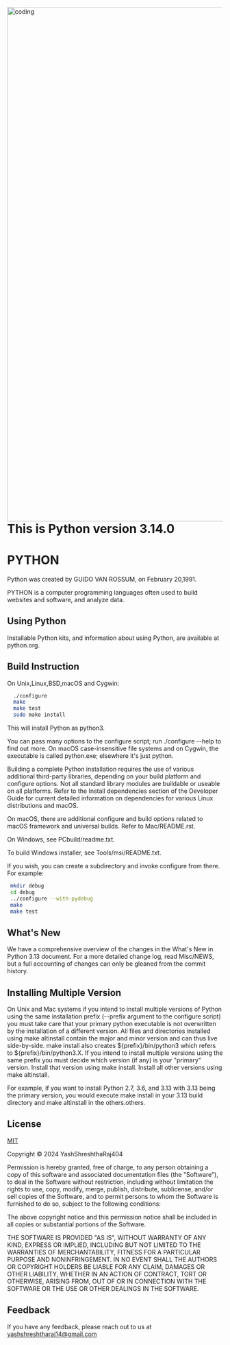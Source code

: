 <img align="right" alt="coding" width="1200×628" src="https://www.google.com/url?sa=i&url=https%3A%2F%2Fgiphy.com%2Fexplore%2Fpython%3Fsort%3Drecent&psig=AOvVaw0DKX9Z4vPB9Yzt94LuSsoh&ust=1716278847132000&source=images&cd=vfe&opi=89978449&ved=0CBEQjRxqFwoTCPiHpIrjm4YDFQAAAAAdAAAAABAE">

# This is Python version 3.14.0 
# PYTHON

Python was created by GUIDO VAN ROSSUM, on February 20,1991.

PYTHON is a computer programming languages often used to build websites and software, and analyze data.


## Using Python 

Installable Python kits, and information about using Python, are available at python.org.


## Build Instruction 

On Unix,Linux,BSD,macOS and Cygwin:

```bash
  ./configure
  make
  make test
  sudo make install
```
    

This will install Python as python3.

You can pass many options to the configure script; run ./configure --help to find out more. On macOS case-insensitive file systems and on Cygwin, the executable is called python.exe; elsewhere it's just python.

Building a complete Python installation requires the use of various additional third-party libraries, depending on your build platform and configure options. Not all standard library modules are buildable or useable on all platforms. Refer to the Install dependencies section of the Developer Guide for current detailed information on dependencies for various Linux distributions and macOS.

On macOS, there are additional configure and build options related to macOS framework and universal builds. Refer to Mac/README.rst.

On Windows, see PCbuild/readme.txt.

To build Windows installer, see Tools/msi/README.txt.

If you wish, you can create a subdirectory and invoke configure from there. For example:

```bash
 mkdir debug
 cd debug
 ../configure --with-pydebug
 make
 make test
```




## What's New


We have a comprehensive overview of the changes in the What's New in Python 3.13 document. For a more detailed change log, read Misc/NEWS, but a full accounting of changes can only be gleaned from the commit history.



## Installing Multiple Version 

On Unix and Mac systems if you intend to install multiple versions of Python using the same installation prefix (--prefix argument to the configure script) you must take care that your primary python executable is not overwritten by the installation of a different version. All files and directories installed using make altinstall contain the major and minor version and can thus live side-by-side. make install also creates ${prefix}/bin/python3 which refers to ${prefix}/bin/python3.X. If you intend to install multiple versions using the same prefix you must decide which version (if any) is your "primary" version. Install that version using make install. Install all other versions using make altinstall.

For example, if you want to install Python 2.7, 3.6, and 3.13 with 3.13 being the primary version, you would execute make install in your 3.13 build directory and make altinstall in the others.others.



## License

[MIT](https://github.com/YashShreshthaRaj404/Python-Programming-language-/blob/main/LICENSE)


Copyright © 2024 YashShreshthaRaj404

Permission is hereby granted, free of charge, to any person obtaining a copy
of this software and associated documentation files (the "Software"), to deal
in the Software without restriction, including without limitation the rights
to use, copy, modify, merge, publish, distribute, sublicense, and/or sell
copies of the Software, and to permit persons to whom the Software is
furnished to do so, subject to the following conditions:

The above copyright notice and this permission notice shall be included in all
copies or substantial portions of the Software.

THE SOFTWARE IS PROVIDED "AS IS", WITHOUT WARRANTY OF ANY KIND, EXPRESS OR
IMPLIED, INCLUDING BUT NOT LIMITED TO THE WARRANTIES OF MERCHANTABILITY,
FITNESS FOR A PARTICULAR PURPOSE AND NONINFRINGEMENT. IN NO EVENT SHALL THE
AUTHORS OR COPYRIGHT HOLDERS BE LIABLE FOR ANY CLAIM, DAMAGES OR OTHER
LIABILITY, WHETHER IN AN ACTION OF CONTRACT, TORT OR OTHERWISE, ARISING FROM,
OUT OF OR IN CONNECTION WITH THE SOFTWARE OR THE USE OR OTHER DEALINGS IN THE
SOFTWARE.

## Feedback

If you have any feedback, please reach out to us at yashshreshtharaj14@gmail.com 


